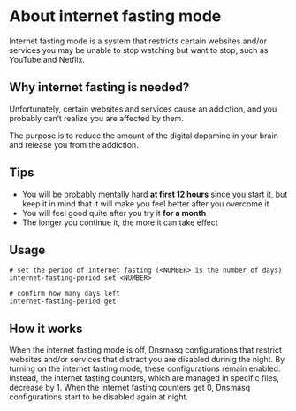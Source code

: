 # About internet fasting mode
Internet fasting mode is a system that restricts certain websites and/or services you may be unable to stop watching but want to stop, such as YouTube and Netflix.

## Why internet fasting is needed?
Unfortunately, certain websites and services cause an addiction, and you probably can’t realize you are affected by them.

The purpose is to reduce the amount of the digital dopamine in your brain and release you from the addiction.

## Tips
* You will be probably mentally hard **at first 12 hours** since you start it, but keep it in mind that it will make you feel better after you overcome it
* You will feel good quite after you try it **for a month**
* The longer you continue it, the more it can take effect

## Usage

```shell
# set the period of internet fasting (<NUMBER> is the number of days)
internet-fasting-period set <NUMBER>

# confirm how many days left
internet-fasting-period get
```

## How it works
When the internet fasting mode is off, Dnsmasq configurations that restrict websites and/or services that distract you are disabled durinig the night. By turning on the internet fasting mode, these configurations remain enabled. Instead, the internet fasting counters, which are managed in specific files, decrease by 1. When the internet fasting counters get 0, Dnsmasq configurations start to be disabled again at night.
